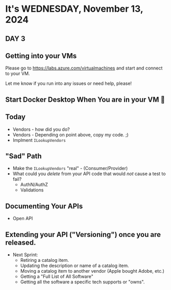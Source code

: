 # It's WEDNESDAY, November 13, 2024

## DAY 3

## Getting into your VMs

Please go to https://labs.azure.com/virtualmachines and start and connect to your VM.

Let me know if you run into any issues or need help, please!

## Start Docker Desktop When You are in your VM 🐳

## Today

- Vendors - how did you do?
- Vendors - Depending on point above, copy my code. ;)
- Implment `ILookupVendors`

## "Sad" Path
- Make the `ILookupVendors` "real" - (Consumer/Provider)
- What could you *delete* from your API code that would *not* cause a test to fail?
    - AuthN/AuthZ
    - Validations

## Documenting Your APIs
- Open API 

## Extending your API ("Versioning") once you are released.
- Next Sprint:
    - Retiring a catalog item.
    - Updating the description or name of a catalog item.
    - Moving a catalog item to another vendor (Apple bought Adobe, etc.)
    - Getting a "Full List of All Software"
    - Getting all the software a specific tech supports or "owns".

